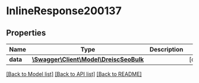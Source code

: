 # InlineResponse200137

## Properties
Name | Type | Description | Notes
------------ | ------------- | ------------- | -------------
**data** | [**\Swagger\Client\Model\DreiscSeoBulk**](DreiscSeoBulk.md) |  | [optional] 

[[Back to Model list]](../../README.md#documentation-for-models) [[Back to API list]](../../README.md#documentation-for-api-endpoints) [[Back to README]](../../README.md)

